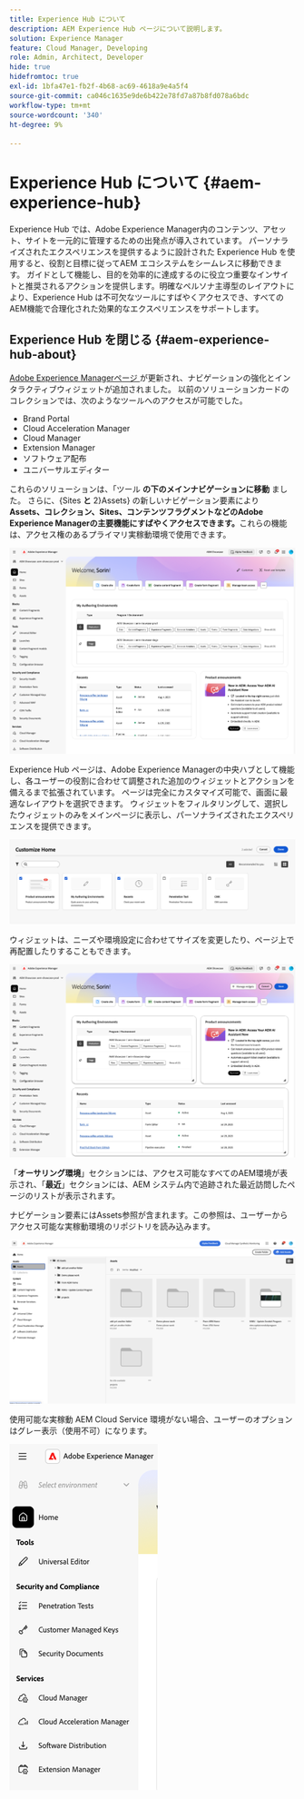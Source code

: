 ```yaml
---
title: Experience Hub について
description: AEM Experience Hub ページについて説明します。
solution: Experience Manager
feature: Cloud Manager, Developing
role: Admin, Architect, Developer
hide: true
hidefromtoc: true
exl-id: 1bfa47e1-fb2f-4b68-ac69-4618a9e4a5f4
source-git-commit: ca046c1635e9de6b422e78fd7a87b8fd078a6bdc
workflow-type: tm+mt
source-wordcount: '340'
ht-degree: 9%

---
```


# Experience Hub について {#aem-experience-hub}

Experience Hub では、Adobe Experience Manager内のコンテンツ、アセット、サイトを一元的に管理するための出発点が導入されています。 パーソナライズされたエクスペリエンスを提供するように設計された Experience Hub を使用すると、役割と目標に従ってAEM エコシステムをシームレスに移動できます。 ガイドとして機能し、目的を効率的に達成するのに役立つ重要なインサイトと推奨されるアクションを提供します。明確なペルソナ主導型のレイアウトにより、Experience Hub は不可欠なツールにすばやくアクセスでき、すべてのAEM機能で合理化された効果的なエクスペリエンスをサポートします。

<!--
Available to early adopters, Experience Hub offers an optimized experience focused on improving workflows, prioritizing goals, and delivering results. Opting in lets you influence Experience Hub's development by providing feedback that helps shape its future and enhances its value for the entire AEM community. -->

## Experience Hub を閉じる {#aem-experience-hub-about}

[Adobe Experience Managerページ ](https://experience.adobe.com/#/experiencemanager) が更新され、ナビゲーションの強化とインタラクティブウィジェットが追加されました。 以前のソリューションカードのコレクションでは、次のようなツールへのアクセスが可能でした。

* Brand Portal
* Cloud Acceleration Manager
* Cloud Manager
* Extension Manager
* ソフトウェア配布
* ユニバーサルエディター

これらのソリューションは、「ツール **の下のメインナビゲーションに移動** ました。 さらに、{Sites **と** 2}Assets} の新しいナビゲーション要素により **Assets、コレクション、Sites、コンテンツフラグメントなどのAdobe Experience Managerの主要機能にすばやくアクセスできます。**&#x200B;これらの機能は、アクセス権のあるプライマリ実稼動環境で使用できます。

![Experience Hub 環境 ](/help/implementing/cloud-manager/assets/experience-hub-author-environments.png)

Experience Hub ページは、Adobe Experience Managerの中央ハブとして機能し、各ユーザーの役割に合わせて調整された追加のウィジェットとアクションを備えるまで拡張されています。 ページは完全にカスタマイズ可能で、画面に最適なレイアウトを選択できます。 ウィジェットをフィルタリングして、選択したウィジェットのみをメインページに表示し、パーソナライズされたエクスペリエンスを提供できます。

![ カスタマイズされた Experience Hub](/help/implementing/cloud-manager/assets/experience-hub-custom.png)

ウィジェットは、ニーズや環境設定に合わせてサイズを変更したり、ページ上で再配置したりすることもできます。

![Experience Hub ウィジェット ](/help/implementing/cloud-manager/assets/experience-hub-widgets.png)

「**オーサリング環境**」セクションには、アクセス可能なすべてのAEM環境が表示され、「**最近**」セクションには、AEM システム内で追跡された最近訪問したページのリストが表示されます。

ナビゲーション要素にはAssets参照が含まれます。この参照は、ユーザーからアクセス可能な実稼動環境のリポジトリを読み込みます。

![Experience Hub ナビゲーション要素 ](/help/implementing/cloud-manager/assets/experience-hub-navigation.png)

使用可能な実稼動 AEM Cloud Service 環境がない場合、ユーザーのオプションはグレー表示（使用不可）になります。

![ 実稼動環境なしの Experience Hub](/help/implementing/cloud-manager/assets/experience-hub-no-prod-environs.png)



